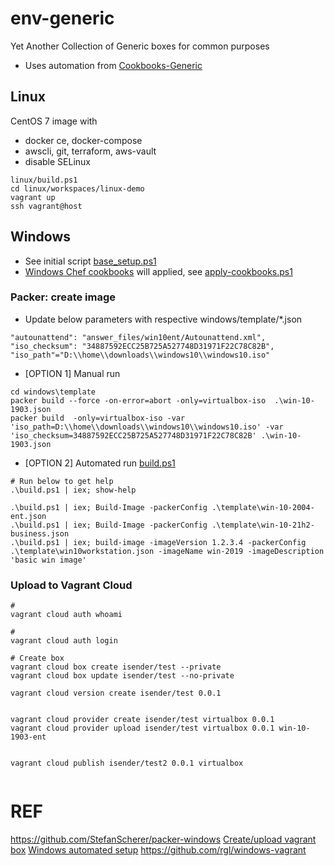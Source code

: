 # env-generic
Yet Another Collection of Generic boxes for common purposes

- Uses automation from [Cookbooks-Generic](https://github.com/theprotos/cookbooks-generic.git)

## Linux
CentOS 7 image with
 - docker ce, docker-compose 
 - awscli, git, terraform, aws-vault
 - disable SELinux

```
linux/build.ps1
cd linux/workspaces/linux-demo
vagrant up
ssh vagrant@host
```
 
 
## Windows

- See initial script [base_setup.ps1](windows/template/scripts/base_setup.ps1)
- [Windows Chef cookbooks](https://github.com/theprotos/cookbooks-generic.git) will applied, see [apply-cookbooks.ps1](windows/template/scripts/apply-cookbooks.ps1)

### Packer: create image

- Update below parameters with respective windows/template/*.json  
```
"autounattend": "answer_files/win10ent/Autounattend.xml",
"iso_checksum": "34887592ECC25B725A527748D31971F22C78C82B",
"iso_path"="D:\\home\\downloads\\windows10\\windows10.iso"
```

- [OPTION 1] Manual run  
```
cd windows\template
packer build --force -on-error=abort -only=virtualbox-iso  .\win-10-1903.json
packer build  -only=virtualbox-iso -var 'iso_path=D:\\home\\downloads\\windows10\\windows10.iso' -var 'iso_checksum=34887592ECC25B725A527748D31971F22C78C82B' .\win-10-1903.json
```

- [OPTION 2] Automated run [build.ps1](windows/template/build.ps1)  
```
# Run below to get help
.\build.ps1 | iex; show-help

.\build.ps1 | iex; Build-Image -packerConfig .\template\win-10-2004-ent.json
.\build.ps1 | iex; Build-Image -packerConfig .\template\win-10-21h2-business.json
.\build.ps1 | iex; build-image -imageVersion 1.2.3.4 -packerConfig .\template\win10workstation.json -imageName win-2019 -imageDescription 'basic win image'

```

### Upload to Vagrant Cloud
```
# 
vagrant cloud auth whoami

#
vagrant cloud auth login

# Create box
vagrant cloud box create isender/test --private
vagrant cloud box update isender/test --no-private

vagrant cloud version create isender/test 0.0.1


vagrant cloud provider create isender/test virtualbox 0.0.1
vagrant cloud provider upload isender/test virtualbox 0.0.1 win-10-1903-ent


vagrant cloud publish isender/test2 0.0.1 virtualbox


```



# REF

https://github.com/StefanScherer/packer-windows
[Create/upload vagrant box](https://www.vagrantup.com/docs/vagrant-cloud/boxes/create.html)
[Windows automated setup](https://docs.microsoft.com/en-us/windows-hardware/manufacture/desktop/automate-windows-setup)
https://github.com/rgl/windows-vagrant
